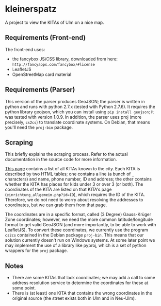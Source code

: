 kleinerspatz
============
A project to view the KITAs of Ulm on a nice map.

Requirements (Front-end)
------------
The front-end uses:
 * the fancybox JS/CSS library, downloaded from here: `http://fancyapps.com/fancybox/#license`
 * LeafletJS
 * OpenStreetMap card material

Requirements (Parser)
------------
This version of the parser produces GeoJSON; the parser is written in python and runs with python 2.7.x (tested with Python 2.7.6). It requires the python library geojson, which you can install using `pip install geojson`; it was tested with version 1.0.9. In addition, the parser uses proj (more precisely, `cs2cs`) to translate coordinate systems. On Debian, that means you'll need the `proj-bin` package.

Scraping
-------

This briefly explains the scraping process. Refer to the actual documentation in the source code for more information.

[This page](http://suche.kita.ulm.de/homepage/liste.php?Traeger=null&Stadtteil=null&Strasse=null&PLZ=null&Altersstufe=null&Angebotsform=null&Paedagogisches_Konzept=null&Integrationsangebot=null&Freie_Plaetze=Nein&Submit=Suchen) contains a list of all KITAs known to the city. Each KITA is described by two HTML tables; one contains a line (a bunch of `_` characters) and name, phone number, ID and address; the other contains whether the KITA has places for kids under 3 or over 3 (or both). The coordinates of the KITA are listed on that KITA's page (`einrichtung_allgemein.php?id=ID`), which requires the ID of the KITA. Therefore, we do not need to worry about resolving the addresses to coordinates, but we can grab them from that page.

The coordinates are in a specific format, called (3 Degree) Gauss-Krüger Zone coordinates; however, we need the more common latitude/longitude format to get valid GeoJSON (and more importantly, to be able to work with LeafletJS). To convert these coordinates, we currently use the program `cs2cs` contained in the Debian package `proj-bin`. This means that our solution currently doesn't run on Windows systems. At some later point we may implement the use of a library like pyproj, which is a set of python wrappers for the `proj` package.

Notes
--------

* There are some KITAs that lack coordinates; we may add a call to some address resolution service to determine the coordinates for these at some point. 
* There is (at least) one KITA that contains the wrong coordinates in the original source (the street exists both in Ulm and in Neu-Ulm).
